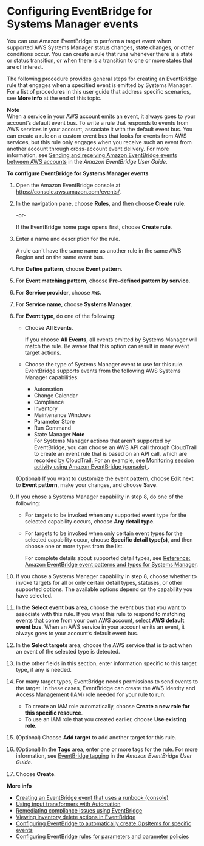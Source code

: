 # Configuring EventBridge for Systems Manager events<a name="monitoring-systems-manager-events"></a>

You can use Amazon EventBridge to perform a target event when supported AWS Systems Manager status changes, state changes, or other conditions occur\. You can create a rule that runs whenever there is a state or status transition, or when there is a transition to one or more states that are of interest\. 

The following procedure provides general steps for creating an EventBridge rule that engages when a specified event is emitted by Systems Manager\. For a list of procedures in this user guide that address specific scenarios, see **More info** at the end of this topic\.

**Note**  
When a service in your AWS account emits an event, it always goes to your account’s default event bus\. To write a rule that responds to events from AWS services in your account, associate it with the default event bus\. You can create a rule on a custom event bus that looks for events from AWS services, but this rule only engages when you receive such an event from another account through cross\-account event delivery\. For more information, see [Sending and receiving Amazon EventBridge events between AWS accounts](https://docs.aws.amazon.com/eventbridge/latest/userguide/eb-cross-account.html) in the *Amazon EventBridge User Guide*\.

**To configure EventBridge for Systems Manager events**

1. Open the Amazon EventBridge console at [https://console\.aws\.amazon\.com/events/](https://console.aws.amazon.com/events/)\.

1. In the navigation pane, choose **Rules**, and then choose **Create rule**\.

   \-or\-

   If the EventBridge home page opens first, choose **Create rule**\.

1. Enter a name and description for the rule\.

   A rule can't have the same name as another rule in the same AWS Region and on the same event bus\.

1. For **Define pattern**, choose **Event pattern**\.

1. For **Event matching pattern**, choose **Pre\-defined pattern by service**\.

1. For **Service provider**, choose **`AWS`**\.

1. For **Service name**, choose **Systems Manager**\.

1. For **Event type**, do one of the following: 
   + Choose **All Events**\. 

     If you choose **All Events**, all events emitted by Systems Manager will match the rule\. Be aware that this option can result in many event target actions\.
   + Choose the type of Systems Manager event to use for this rule\. EventBridge supports events from the following AWS Systems Manager capabilities: 
     + Automation
     + Change Calendar
     + Compliance
     + Inventory
     + Maintenance Windows
     + Parameter Store
     + Run Command
     + State Manager
**Note**  
For Systems Manager actions that aren't supported by EventBridge, you can choose an AWS API call through CloudTrail to create an event rule that is based on an API call, which are recorded by CloudTrail\. For an example, see [Monitoring session activity using Amazon EventBridge \(console\) ](session-manager-auditing.md#session-manager-auditing-eventbridge-events)\. 

   \(Optional\) If you want to customize the event pattern, choose **Edit** next to **Event pattern**, make your changes, and choose **Save**\.

1. If you chose a Systems Manager capability in step 8, do one of the following:
   + For targets to be invoked when any supported event type for the selected capability occurs, choose **Any detail type**\.
   + For targets to be invoked when only certain event types for the selected capability occur, choose **Specific detail type\(s\)**, and then choose one or more types from the list\.

     For complete details about supported detail types, see [Reference: Amazon EventBridge event patterns and types for Systems Manager](reference-eventbridge-events.md)\.

1. If you chose a Systems Manager capability in step 8, choose whether to invoke targets for all or only certain detail types, statuses, or other supported options\. The available options depend on the capability you have selected\.

1. In the **Select event bus** area, choose the event bus that you want to associate with this rule\. If you want this rule to respond to matching events that come from your own AWS account, select **AWS default event bus**\. When an AWS service in your account emits an event, it always goes to your account’s default event bus\. 

1. In the **Select targets** area, choose the AWS service that is to act when an event of the selected type is detected\.

1. In the other fields in this section, enter information specific to this target type, if any is needed\. 

1. For many target types, EventBridge needs permissions to send events to the target\. In these cases, EventBridge can create the AWS Identity and Access Management \(IAM\) role needed for your rule to run: 
   + To create an IAM role automatically, choose **Create a new role for this specific resource**\.
   + To use an IAM role that you created earlier, choose **Use existing role**\.

1. \(Optional\) Choose **Add target** to add another target for this rule\.

1. \(Optional\) In the **Tags** area, enter one or more tags for the rule\. For more information, see [EventBridge tagging](https://docs.aws.amazon.com/eventbridge/latest/userguide/eb-tagging.html) in the *Amazon EventBridge User Guide*\.

1. Choose **Create**\.

**More info**  
+ [Creating an EventBridge event that uses a runbook \(console\)](automation-cwe-target.md#automation-cwe-target-console)
+ [Using input transformers with Automation](automation-transformers.md)
+ [Remediating compliance issues using EventBridge](sysman-compliance-fixing.md)
+ [Viewing inventory delete actions in EventBridge](sysman-inventory-custom.md#sysman-inventory-delete-cwe)
+ [Configuring EventBridge to automatically create OpsItems for specific events](OpsCenter-automatically-create-OpsItems-2.md)
+ [Configuring EventBridge rules for parameters and parameter policies](sysman-paramstore-cwe.md#cwe-parameter-changes)